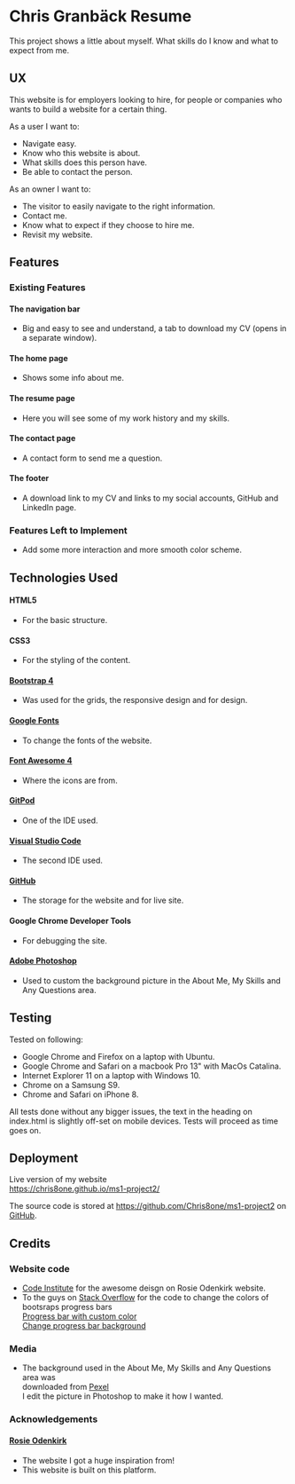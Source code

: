 # Chris Granbäck Resume

This project shows a little about myself.
What skills do I know and what to expect from me.

## UX
 
This website is for employers looking to hire, for people or companies who wants to build a website for a certain thing.

As a user I want to:
- Navigate easy.
- Know who this website is about.
- What skills does this person have.
- Be able to contact the person.

As an owner I want to:
- The visitor to easily navigate to the right information.
- Contact me.
- Know what to expect if they choose to hire me.
- Revisit my website.

## Features

### Existing Features

#### The navigation bar
- Big and easy to see and understand, a tab to download my CV (opens in a separate window).

#### The home page
- Shows some info about me.

#### The resume page
- Here you will see some of my work history and my skills.

#### The contact page
- A contact form to send me a question.

#### The footer
- A download link to my CV and links to my social accounts, GitHub and LinkedIn page.

### Features Left to Implement
- Add some more interaction and more smooth color scheme.

## Technologies Used

#### HTML5
- For the basic structure.

#### CSS3
- For the styling of the content.

#### [Bootstrap 4](https://getbootstrap.com/)
- Was used for the grids, the responsive design and for design.

#### [Google Fonts](https://fonts.google.com/)
- To change the fonts of the website.

#### [Font Awesome 4](https://fontawesome.com/v4.7.0/)
- Where the icons are from.

#### [GitPod](https://gitpod.io/)
- One of the IDE used.

#### [Visual Studio Code](https://code.visualstudio.com/)
- The second IDE used.

#### [GitHub](https://github.com/)
- The storage for the website and for live site.

#### Google Chrome Developer Tools
- For debugging the site.

#### [Adobe Photoshop](https://www.adobe.com/Photoshop)
- Used to custom the background picture in the About Me, My Skills and Any Questions area.

## Testing

Tested on following:
- Google Chrome and Firefox on a laptop with Ubuntu.
- Google Chrome and Safari on a macbook Pro 13" with MacOs Catalina.
- Internet Explorer 11 on a laptop with Windows 10.
- Chrome on a Samsung S9.
- Chrome and Safari on iPhone 8.

All tests done without any bigger issues, the text in the heading on index.html is slightly off-set on mobile devices.
Tests will proceed as time goes on.

## Deployment

Live version of my website<br>
<https://chris8one.github.io/ms1-project2/>

The source code is stored at <https://github.com/Chris8one/ms1-project2> on [GitHub](https://github.com/).

## Credits

### Website code
- [Code Institute](https://codeinstitute.net/) for the awesome deisgn on Rosie Odenkirk website.
- To the guys on [Stack Overflow]() for the code to change the colors of bootsraps progress bars<br>
[Progress bar with custom color](https://stackoverflow.com/questions/26219670/how-can-i-change-color-of-bootstrap-progress-bar-with-custom-color)<br>
[Change progress bar background](https://stackoverflow.com/questions/23140484/change-bootstrap-progress-bar-background-not-the-bar-but-the-bars-background)

### Media
- The background used in the About Me, My Skills and Any Questions area was<br>
downloaded from [Pexel](https://www.pexels.com/)<br>
I edit the picture in Photoshop to make it how I wanted.

### Acknowledgements
#### [Rosie Odenkirk](https://chris8one.github.io/UCD-resume/)
- The website I got a huge inspiration from!
- This website is built on this platform.